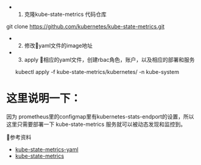 - 1. 克隆kube-state-metrics 代码仓库

git clone https://github.com/kubernetes/kube-state-metrics.git

- 2. 修改yaml文件的image地址

- 3. apply 相应的yaml文件，创建rbac角色，账户，以及相应的部署和服务

	kubectl apply -f kube-state-metrics/kubernetes/ -n kube-system


# 这里说明一下：
因为 prometheus里的configmap里有kubernetes-stats-endport的设置，所以这里只需要部署一下 kube-state-metrics 服务就可以被动态发现和监控到。

参考资料


* [kube-state-metrics-yaml](https://github.com/kubernetes/kube-state-metrics/tree/master/kubernetes)
* [kube-state-metrics](https://github.com/kubernetes/kube-state-metrics)

